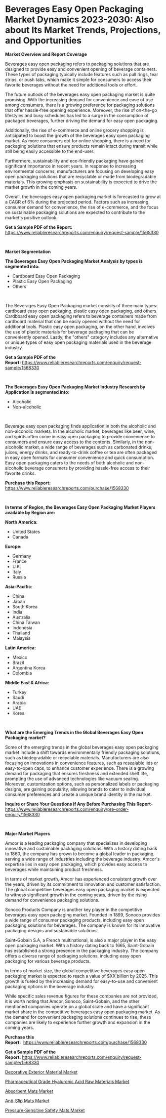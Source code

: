 <p><h1>Beverages Easy Open Packaging Market Dynamics 2023-2030: Also about Its Market Trends, Projections, and Opportunities</h1></p><p><strong>Market Overview and Report Coverage</strong></p>
<p><p>Beverages easy open packaging refers to packaging solutions that are designed to provide easy and convenient opening of beverage containers. These types of packaging typically include features such as pull rings, tear strips, or push tabs, which make it simple for consumers to access their favorite beverages without the need for additional tools or effort.</p><p>The future outlook of the beverages easy open packaging market is quite promising. With the increasing demand for convenience and ease of use among consumers, there is a growing preference for packaging solutions that offer hassle-free opening experience. Moreover, the rise of on-the-go lifestyles and busy schedules has led to a surge in the consumption of packaged beverages, further driving the demand for easy open packaging. </p><p>Additionally, the rise of e-commerce and online grocery shopping is anticipated to boost the growth of the beverages easy open packaging market. As more consumers opt for online shopping, there is a need for packaging solutions that ensure products remain intact during transit while still being easily accessible to the end-user.</p><p>Furthermore, sustainability and eco-friendly packaging have gained significant importance in recent years. In response to increasing environmental concerns, manufacturers are focusing on developing easy open packaging solutions that are recyclable or made from biodegradable materials. This growing emphasis on sustainability is expected to drive the market growth in the coming years.</p><p>Overall, the beverages easy open packaging market is forecasted to grow at a CAGR of 6% during the projected period. Factors such as increasing consumer demand for convenience, the rise of e-commerce, and the focus on sustainable packaging solutions are expected to contribute to the market's positive outlook.</p></p>
<p><strong>Get a Sample PDF of the Report:</strong> <a href="https://www.reliableresearchreports.com/enquiry/request-sample/1568330">https://www.reliableresearchreports.com/enquiry/request-sample/1568330</a></p>
<p>&nbsp;</p>
<p><strong>Market Segmentation</strong></p>
<p><strong>The Beverages Easy Open Packaging Market Analysis by types is segmented into:</strong></p>
<p><ul><li>Cardboard Easy Open Packaging</li><li>Plastic Easy Open Packaging</li><li>Others</li></ul></p>
<p>&nbsp;</p>
<p><p>The Beverages Easy Open Packaging market consists of three main types: cardboard easy open packaging, plastic easy open packaging, and others. Cardboard easy open packaging refers to beverage containers made from cardboard material that can be easily opened without the need for additional tools. Plastic easy open packaging, on the other hand, involves the use of plastic materials for beverage packaging that can be conveniently opened. Lastly, the "others" category includes any alternative or unique types of easy open packaging materials used in the beverage industry.</p></p>
<p><strong>Get a Sample PDF of the Report:</strong>&nbsp;<a href="https://www.reliableresearchreports.com/enquiry/request-sample/1568330">https://www.reliableresearchreports.com/enquiry/request-sample/1568330</a></p>
<p>&nbsp;</p>
<p><strong>The Beverages Easy Open Packaging Market Industry Research by Application is segmented into:</strong></p>
<p><ul><li>Alcoholic</li><li>Non-alcoholic</li></ul></p>
<p>&nbsp;</p>
<p><p>Beverage easy open packaging finds application in both the alcoholic and non-alcoholic markets. In the alcoholic market, beverages like beer, wine, and spirits often come in easy open packaging to provide convenience to consumers and ensure easy access to the contents. Similarly, in the non-alcoholic market, a wide range of beverages such as carbonated drinks, juices, energy drinks, and ready-to-drink coffee or tea are often packaged in easy open formats for consumer convenience and quick consumption. Easy open packaging caters to the needs of both alcoholic and non-alcoholic beverage consumers by providing hassle-free access to their favorite drinks.</p></p>
<p><strong>Purchase this Report:</strong>&nbsp; <a href="https://www.reliableresearchreports.com/purchase/1568330">https://www.reliableresearchreports.com/purchase/1568330</a></p>
<p>&nbsp;</p>
<p><strong>In terms of Region, the Beverages Easy Open Packaging Market Players available by Region are:</strong></p>
<p>
    <p> <strong> North America: </strong>
        <ul>
            <li>United States</li>
            <li>Canada</li>
        </ul>
        </p> 
    <p> <strong> Europe: </strong>
        <ul>
            <li>Germany</li>
            <li>France</li>
            <li>U.K.</li>
            <li>Italy</li>
            <li>Russia</li>
        </ul>
        </p> 
    <p> <strong> Asia-Pacific: </strong>
        <ul>
            <li>China</li>
            <li>Japan</li>
            <li>South Korea</li>
            <li>India</li>
            <li>Australia</li>
            <li>China Taiwan</li>
            <li>Indonesia</li>
            <li>Thailand</li>
            <li>Malaysia</li>
        </ul>
        </p> 
    <p> <strong> Latin America: </strong>
        <ul>
            <li>Mexico</li>
            <li>Brazil</li>
            <li>Argentina Korea</li>
            <li>Colombia</li>
        </ul>
        </p> 
    <p> <strong> Middle East & Africa: </strong>
        <ul>
            <li>Turkey</li>
            <li>Saudi</li>
            <li>Arabia</li>
            <li>UAE</li>
            <li>Korea</li>
        </ul>
    </p>
    </p>
<p>&nbsp;</p>
<p><strong>What are the Emerging Trends in the Global Beverages Easy Open Packaging market?</strong></p>
<p><p>Some of the emerging trends in the global beverages easy open packaging market include a shift towards environmentally friendly packaging solutions, such as biodegradable or recyclable materials. Manufacturers are also focusing on innovations in convenience features, such as resealable lids or easy-to-open caps, to enhance customer experience. There is a growing demand for packaging that ensures freshness and extended shelf life, prompting the use of advanced technologies like vacuum sealing. Moreover, customization options, such as personalized labels or packaging designs, are gaining popularity, allowing brands to cater to individual consumer preferences and create a unique brand identity in the market.</p></p>
<p><strong>Inquire or Share Your Questions If Any Before Purchasing This Report</strong>- <a href="https://www.reliableresearchreports.com/enquiry/pre-order-enquiry/1568330">https://www.reliableresearchreports.com/enquiry/pre-order-enquiry/1568330</a></p>
<p>&nbsp;</p>
<p><strong>Major Market Players</strong></p>
<p><p>Amcor is a leading packaging company that specializes in developing innovative and sustainable packaging solutions. With a history dating back to 1860, the company has grown to become a global leader in packaging, serving a wide range of industries including the beverage industry. Amcor's expertise lies in easy open packaging, which provides easy access to beverages while maintaining product freshness.</p><p>In terms of market growth, Amcor has experienced consistent growth over the years, driven by its commitment to innovation and customer satisfaction. The global competitive beverages easy open packaging market is expected to witness significant growth in the coming years, driven by the rising demand for convenience packaging solutions.</p><p>Sonoco Products Company is another key player in the competitive beverages easy open packaging market. Founded in 1899, Sonoco provides a wide range of consumer packaging products, including easy open packaging solutions for beverages. The company is known for its innovative packaging designs and sustainable solutions.</p><p>Saint-Gobain S.A, a French multinational, is also a major player in the easy open packaging market. With a history dating back to 1665, Saint-Gobain has established a strong presence in the packaging industry. The company offers a diverse range of packaging solutions, including easy open packaging for various beverage products.</p><p>In terms of market size, the global competitive beverages easy open packaging market is expected to reach a value of $XX billion by 2025. This growth is fueled by the increasing demand for easy-to-use and convenient packaging options in the beverage industry.</p><p>While specific sales revenue figures for these companies are not provided, it is worth noting that Amcor, Sonoco, Saint-Gobain, and the other mentioned companies operate on a global scale and have a significant market share in the competitive beverages easy open packaging market. As the demand for convenient packaging solutions continues to rise, these companies are likely to experience further growth and expansion in the coming years.</p></p>
<p><strong>Purchase this Report:</strong>&nbsp;&nbsp;<a href="https://www.reliableresearchreports.com/purchase/1568330">https://www.reliableresearchreports.com/purchase/1568330</a></p>
<p></p>
<p><strong>Get a Sample PDF of the Report:</strong>&nbsp;<a href="https://www.reliableresearchreports.com/enquiry/request-sample/1568330">https://www.reliableresearchreports.com/enquiry/request-sample/1568330</a></p>
<p><p><a href="https://medium.com/@marilynadams76/decorative-exterior-material-market-report-reveals-the-latest-trends-and-growth-opportunities-of-a254e88377dc">Decorative Exterior Material Market</a></p><p><a href="https://medium.com/@judyhunter52/pharmaceutical-grade-hyaluronic-acid-raw-materials-market-size-and-market-trends-complete-industry-f52736421dea">Pharmaceutical Grade Hyaluronic Acid Raw Materials Market</a></p><p><a href="https://www.linkedin.com/pulse/absorbent-mats-market-share-amp-new-trends-analysis-report/">Absorbent Mats Market</a></p><p><a href="https://www.linkedin.com/pulse/anti-slip-mats-market-size-share-amp-trends-analysis-report/">Anti-Slip Mats Market</a></p><p><a href="https://www.linkedin.com/pulse/pressure-sensitive-safety-mats-market-insights/">Pressure-Sensitive Safety Mats Market</a></p></p>